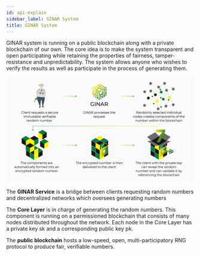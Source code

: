 ```yaml
---
id: api-explain
sidebar_label: GINAR System 
title: GINAR System
---
```


GINAR system is running on a public blockchain along with a private blockchain of our own. The core idea is to make the system transparent and open participating while retaining the properties of fairness, tamper-resistance and unpredictability. The system allows anyone who wishes to verify the results as well as participate in the process of generating them.

![GINAR Image](System.png)

The **GINAR Service** is a bridge between clients requesting random numbers and decentralized networks which oversees generating numbers

The **Core Layer** is in charge of generating the random numbers. This component is running on a permissioned blockchain that consists of many nodes distributed throughout the network. Each node in the Core Layer has a private key sk and a corresponding public key pk.

The **public blockchain** hosts a low-speed, open, multi-participatory RNG protocol to produce fair, verifiable numbers.

